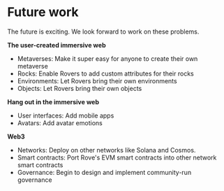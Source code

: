 # Future work

The future is exciting. We look forward to work on these problems.

**The user-created immersive web**

* Metaverses: Make it super easy for anyone to create their own metaverse
* Rocks: Enable Rovers to add custom attributes for their rocks
* Environments: Let Rovers bring their own environments
* Objects: Let Rovers bring their own objects

**Hang out in the immersive web**

* User interfaces: Add mobile apps
* Avatars: Add avatar emotions

**Web3**

* Networks: Deploy on other networks like Solana and Cosmos.
* Smart contracts: Port Rove's EVM smart contracts into other network smart contracts
* Governance: Begin to design and implement community-run governance
